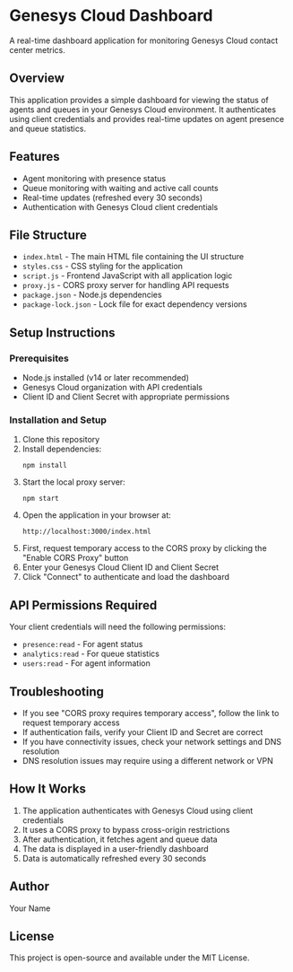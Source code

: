 # Genesys Cloud Dashboard

A real-time dashboard application for monitoring Genesys Cloud contact center metrics.

## Overview

This application provides a simple dashboard for viewing the status of agents and queues in your Genesys Cloud environment. It authenticates using client credentials and provides real-time updates on agent presence and queue statistics.

## Features

- Agent monitoring with presence status
- Queue monitoring with waiting and active call counts
- Real-time updates (refreshed every 30 seconds)
- Authentication with Genesys Cloud client credentials

## File Structure

- `index.html` - The main HTML file containing the UI structure
- `styles.css` - CSS styling for the application
- `script.js` - Frontend JavaScript with all application logic
- `proxy.js` - CORS proxy server for handling API requests
- `package.json` - Node.js dependencies
- `package-lock.json` - Lock file for exact dependency versions

## Setup Instructions

### Prerequisites

- Node.js installed (v14 or later recommended)
- Genesys Cloud organization with API credentials
- Client ID and Client Secret with appropriate permissions

### Installation and Setup

1. Clone this repository
2. Install dependencies:
   ```
   npm install
   ```
3. Start the local proxy server:
   ```
   npm start
   ```
4. Open the application in your browser at:
   ```
   http://localhost:3000/index.html
   ```
5. First, request temporary access to the CORS proxy by clicking the "Enable CORS Proxy" button
6. Enter your Genesys Cloud Client ID and Client Secret
7. Click "Connect" to authenticate and load the dashboard

## API Permissions Required

Your client credentials will need the following permissions:
- `presence:read` - For agent status
- `analytics:read` - For queue statistics
- `users:read` - For agent information

## Troubleshooting

- If you see "CORS proxy requires temporary access", follow the link to request temporary access
- If authentication fails, verify your Client ID and Secret are correct 
- If you have connectivity issues, check your network settings and DNS resolution
- DNS resolution issues may require using a different network or VPN

## How It Works

1. The application authenticates with Genesys Cloud using client credentials
2. It uses a CORS proxy to bypass cross-origin restrictions
3. After authentication, it fetches agent and queue data
4. The data is displayed in a user-friendly dashboard
5. Data is automatically refreshed every 30 seconds

## Author

Your Name

## License

This project is open-source and available under the MIT License.
